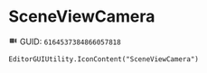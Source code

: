 # SceneViewCamera
![](/img/SceneViewCamera.png)
GUID: `6164537384866057818`
```
EditorGUIUtility.IconContent("SceneViewCamera")
```

